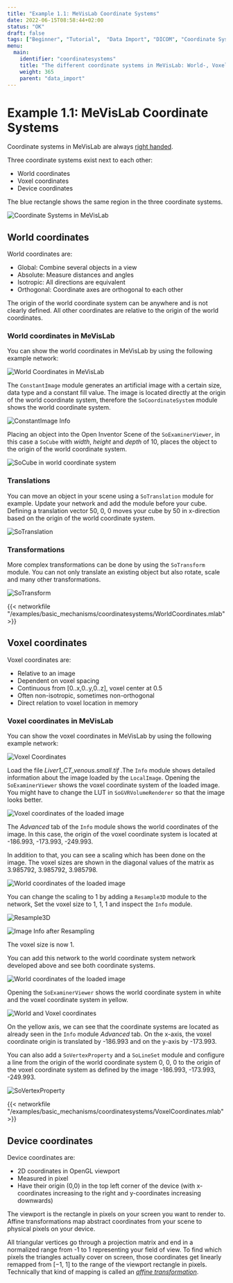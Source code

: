 ```yaml
---
title: "Example 1.1: MeVisLab Coordinate Systems"
date: 2022-06-15T08:58:44+02:00
status: "OK"
draft: false
tags: ["Beginner", "Tutorial",  "Data Import", "DICOM", "Coordinate Systems"]
menu: 
  main:
    identifier: "coordinatesystems"
    title: "The different coordinate systems in MeVisLab: World-, Voxel- and Device coordinates."
    weight: 365
    parent: "data_import"
---
```


# Example 1.1: MeVisLab Coordinate Systems
Coordinate systems in MeVisLab are always [right handed](https://en.wikipedia.org/wiki/Right-hand_rule).

Three coordinate systems exist next to each other:
* World coordinates
* Voxel coordinates
* Device coordinates

The blue rectangle shows the same region in the three coordinate systems.

![Coordinate Systems in MeVisLab](/images/tutorials/basicmechanics/GSExampleImageProcessing10b.png "Coordinate Systems in MeVisLab")

## World coordinates
World coordinates are:
* Global: Combine several objects in a view
* Absolute: Measure distances and angles
* Isotropic: All directions are equivalent
* Orthogonal: Coordinate axes are orthogonal to each other

The origin of the world coordinate system can be anywhere and is not clearly defined. All other coordinates are relative to the origin of the world coordinates.

### World coordinates in MeVisLab
You can show the world coordinates in MeVisLab by using the following example network:

![World Coordinates in MeVisLab](/images/tutorials/basicmechanics/WorldCoordinates.png "World Coordinates in MeVisLab")

The `ConstantImage` module generates an artificial image with a certain size, data type and a constant fill value. The image is located directly at the origin of the world coordinate system, therefore the `SoCoordinateSystem` module shows the world coordinate system.

![ConstantImage Info](/images/tutorials/basicmechanics/ConstantImageInfo.png "ConstantImage Info")

Placing an object into the Open Inventor Scene of the `SoExaminerViewer`, in this case a `SoCube` with *width*, *height* and *depth* of 10, places the object to the origin of the world coordinate system.

![SoCube in world coordinate system](/images/tutorials/basicmechanics/SoCubeWorldCoordinates.png "SoCube in world coordinate system")

### Translations
You can move an object in your scene using a `SoTranslation` module for example. Update your network and add the module before your cube. Defining a translation vector 50, 0, 0 moves your cube by 50 in x-direction based on the origin of the world coordinate system.

![SoTranslation](/images/tutorials/basicmechanics/SoTranslation.png "SoTranslation")

### Transformations
More complex transformations can be done by using the `SoTransform` module. You can not only translate an existing object but also rotate, scale and many other transformations.

![SoTransform](/images/tutorials/basicmechanics/SoTransform.png "SoTransform")

{{< networkfile "/examples/basic_mechanisms/coordinatesystems/WorldCoordinates.mlab" >}}

## Voxel coordinates
Voxel coordinates are:
* Relative to an image
* Dependent on voxel spacing
* Continuous from [0..x,0..y,0..z], voxel center at 0.5
* Often non-isotropic, sometimes non-orthogonal
* Direct relation to voxel location in memory

### Voxel coordinates in MeVisLab
You can show the voxel coordinates in MeVisLab by using the following example network:

![Voxel Coordinates](/images/tutorials/basicmechanics/VoxelCoordinates.png "Voxel Coordinates")

Load the file *Liver1_CT_venous.small.tif* .The `Info` module shows detailed information about the image loaded by the `LocalImage`. Opening the `SoExaminerViewer` shows the voxel coordinate system of the loaded image. You might have to change the LUT in `SoGVRVolumeRenderer` so that the image looks better.

![Voxel coordinates of the loaded image](/images/tutorials/basicmechanics/SoExaminerViewer_Voxel.png "Voxel coordinates of the loaded image")

The *Advanced* tab of the `Info` module shows the world coordinates of the image. In this case, the origin of the voxel coordinate system is located at -186.993, -173.993, -249.993.

In addition to that, you can see a scaling which has been done on the image. The voxel sizes are shown in the diagonal values of the matrix as 3.985792, 3.985792, 3.985798.

![World coordinates of the loaded image](/images/tutorials/basicmechanics/ImageInfo_Advanced.png "World coordinates of the loaded image")

You can change the scaling to 1 by adding a `Resample3D` module to the network, Set the voxel size to 1, 1, 1 and inspect the `Info` module.

![Resample3D](/images/tutorials/basicmechanics/Resample3D.png "Resample3D")

![Image Info after Resampling](/images/tutorials/basicmechanics/ImageInfo_AdvancedResampled.png "Image Info after Resampling")

The voxel size is now 1.

You can add this network to the world coordinate system network developed above and see both coordinate systems.

![World coordinates of the loaded image](/images/tutorials/basicmechanics/WorldVoxelNetwork.png "World coordinates of the loaded image")

Opening the `SoExaminerViewer` shows the world coordinate system in white and the voxel coordinate system in yellow.

![World and Voxel coordinates](/images/tutorials/basicmechanics/SoExaminerViewer_both.png "World and Voxel coordinates")

On the yellow axis, we can see that the coordinate systems are located as already seen in the `Info` module *Advanced* tab. On the x-axis, the voxel coordinate origin is translated by -186.993 and on the y-axis by -173.993.

You can also add a `SoVertexProperty` and a `SoLineSet` module and configure a line from the origin of the world coordinate system 0, 0, 0 to the origin of the voxel coordinate system as defined by the image -186.993, -173.993, -249.993.

![SoVertexProperty](/images/tutorials/basicmechanics/Arrow.png "SoVertexProperty")

{{< networkfile "/examples/basic_mechanisms/coordinatesystems/VoxelCoordinates.mlab" >}}

## Device coordinates
Device coordinates are:
* 2D coordinates in OpenGL viewport
* Measured in pixel
* Have their origin (0,0) in the top left corner of the device (with x-coordinates increasing to the right and y-coordinates increasing downwards)

The viewport is the rectangle in pixels on your screen you want to render to. Affine transformations map abstract coordinates from your scene to physical pixels on your device.

All triangular vertices go through a projection matrix and end in a normalized range from -1 to 1 representing your field of view. To find which pixels the triangles actually cover on screen, those coordinates get linearly remapped from [−1, 1] to the range of the viewport rectangle in pixels. Technically that kind of mapping is called an [*affine transformation*](https://en.wikipedia.org/wiki/Affine_transformation).